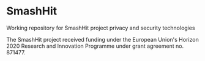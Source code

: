 # SmashHit
Working repository for SmashHit project privacy and security technologies

The SmashHit project received funding under the European Union's Horizon 2020
Research and Innovation Programme under grant agreement no. 871477.

